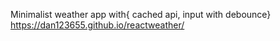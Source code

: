 Minimalist weather app with{
cached api,
input with debounce}
https://dan123655.github.io/reactweather/

